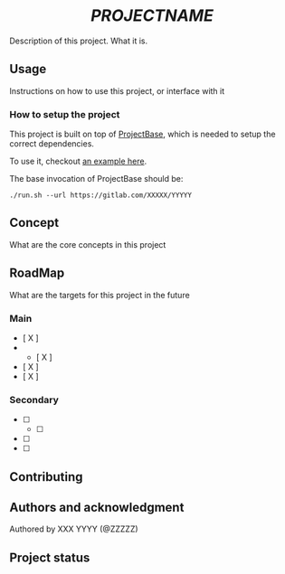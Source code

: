 # $$PROJECTNAME$$

Description of this project. What it is.

## Usage

Instructions on how to use this project, or interface with it

### How to setup the project

This project is built on top of [ProjectBase](https://gitlab.com/brunoasmauricio/ProjectBase), which is needed to setup the correct dependencies.

To use it, checkout [an example here](https://gitlab.com/brunoasmauricio/ProjectBase/-/wikis/Setup-and-Run#testrepo1-example).

The base invocation of ProjectBase should be:

```shell
./run.sh --url https://gitlab.com/XXXXX/YYYYY
```

## Concept

What are the core concepts in this project

## RoadMap

What are the targets for this project in the future

### Main
- [ X ]
- - [ X ]
- [ X ]
- [ X ]

### Secondary
- [ ]
  - [ ] 
- [ ]
- [ ]

## Contributing

## Authors and acknowledgment
Authored by XXX YYYY (@ZZZZZ)

## Project status

